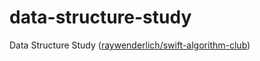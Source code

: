# data-structure-study
Data Structure Study ([raywenderlich/swift-algorithm-club](https://github.com/raywenderlich/swift-algorithm-club))
